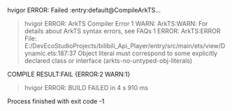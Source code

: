  hvigor ERROR: Failed :entry:default@CompileArkTS... 
> hvigor ERROR: ArkTS Compiler Error
1 WARN: ArkTS:WARN: For details about ArkTS syntax errors, see FAQs
1 ERROR: ArkTS:ERROR File: E:/DevEcoStudioProjects/bilibili_Api_Player/entry/src/main/ets/view/Dynamic.ets:187:37
 Object literal must correspond to some explicitly declared class or interface (arkts-no-untyped-obj-literals)


COMPILE RESULT:FAIL {ERROR:2 WARN:1}
> hvigor ERROR: BUILD FAILED in 4 s 910 ms 

Process finished with exit code -1

